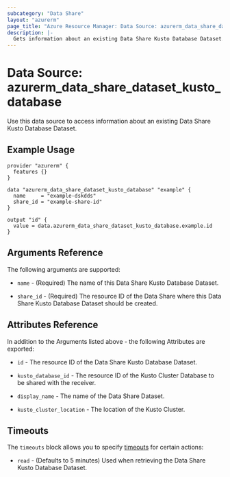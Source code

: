 ```yaml
---
subcategory: "Data Share"
layout: "azurerm"
page_title: "Azure Resource Manager: Data Source: azurerm_data_share_dataset_kusto_database"
description: |-
  Gets information about an existing Data Share Kusto Database Dataset.
---
```


# Data Source: azurerm_data_share_dataset_kusto_database

Use this data source to access information about an existing Data Share Kusto Database Dataset.

## Example Usage

```hcl
provider "azurerm" {
  features {}
}

data "azurerm_data_share_dataset_kusto_database" "example" {
  name     = "example-dskdds"
  share_id = "example-share-id"
}

output "id" {
  value = data.azurerm_data_share_dataset_kusto_database.example.id
}
```

## Arguments Reference

The following arguments are supported:

* `name` - (Required) The name of this Data Share Kusto Database Dataset.

* `share_id` - (Required) The resource ID of the Data Share where this Data Share Kusto Database Dataset should be created.

## Attributes Reference

In addition to the Arguments listed above - the following Attributes are exported: 

* `id` - The resource ID of the Data Share Kusto Database Dataset.

* `kusto_database_id` - The resource ID of the Kusto Cluster Database to be shared with the receiver. 

* `display_name` - The name of the Data Share Dataset.

* `kusto_cluster_location` - The location of the Kusto Cluster.

## Timeouts

The `timeouts` block allows you to specify [timeouts](https://www.terraform.io/docs/configuration/resources.html#timeouts) for certain actions:

* `read` - (Defaults to 5 minutes) Used when retrieving the Data Share Kusto Database Dataset.
